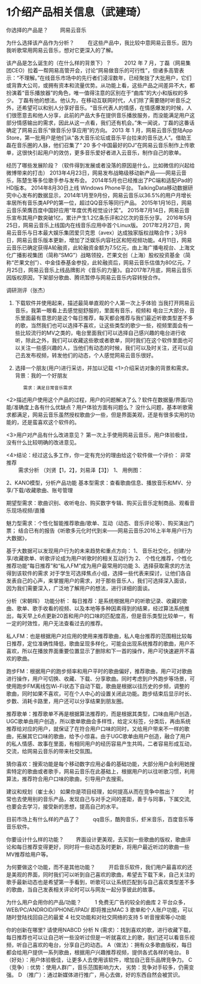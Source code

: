 # 1介绍产品相关信息（武建琦）
你选择的产品是？
　　网易云音乐

为什么选择该产品作为分析？
　　 在这些产品中，我比较中意网易云音乐，因为我听歌常用网易云音乐，想对它更深入的了解。

该产品是怎么诞生的（在什么样的背景下）？
　　
  2012 年 7 月，丁磊（网易集团CEO）拉着一帮网易高管开会，讨论“网易做音乐的可行性”，但诸多高管表示：“不理解。”在线音乐市场中的先行者们浸淫数年，已经聚拢了大批用户，它们或背靠大公司，或拥有资本和流量优势。从功能上看，这些产品之间差异不大，都扮演着“音乐播放器”的角色，唯一值得注意的区别在于“曲库”的大小和版权的多少。
丁磊有他的想法。他认为，在移动互联网时代，人们除了需要随时听音乐之外，还希望可以和别人分享好音乐。“音乐代表人的情感，在情感爆发的时候，人们很愿意去和他人分享，此前的产品大多在提供音乐播放服务，而没能满足用户这部分情感输出的需求，因此从这一点看，我们还有机会。”朱一闻说，丁磊的这番话确定了网易云音乐“做音乐分享应用”的方向。
2013 年 1 月，网易云音乐登陆App Store，第一批用户是他们从“各大音乐论坛或音乐平台拉来的音乐达人”。借助王磊在音乐圈的人脉，他们召集了“ 20 多个中国最好的DJ”在网易云音乐制作上传歌单，这很快引起用户的效仿，更多音乐爱好者进入云音乐，制作自己的歌单。

经历了哪些发展阶段？（软件得到发展或者没落的原因是什么，比如微信的兴起给微博带来的打击）
2013年4月23日，网易发布战略级移动新产品——网易云音乐，陈楚生等多位歌手参与发布会。
2014年5月也已经推出了PC端和适配iPad的HD版本。
2014年8月30日上线 Windows Phone平台。
TalkingData移动数据研究中心发布的数据显示，2014年1月至9月份，网易云音乐以36.5%的用户月增长率居所有音乐类APP的第一位，超过QQ音乐等同行产品。
2015年1月16日，网易云音乐荣膺百度中国好应用“年度优秀视觉设计奖”。
2015年7月14日，网易云音乐宣布其用户数突破1亿，累计产生1.2亿条乐评和2亿次的音乐分享。
2016年5月25日，网易云音乐上线国内在线音乐应用中首个Linux版。
2017年2月27日，网易云音乐与日本最大娱乐集团爱贝克思（avex）达成独家版权战略合作；3月8日，网易云音乐版本更新，增加了泛娱乐内容社区和短视频功能。4月11日，网易云音乐已确定获得A轮融资，此轮融资金额为7.5亿元，由上海广播电视台、上海文化广播影视集团（简称“SMG”）战略领投，芒果文创（上海）股权投资基金（简称“芒果文创”）、中金佳泰基金参投，此轮融资后，网易云音乐估值为80亿元。7月25日，网易云音乐上线品牌影片《音乐的力量》。自2017年7月底，网易云音乐因版权原因，下架部分歌曲、腾讯暂停与网易云音乐内容转授合作。

调研测评（张杰）
1. 下载软件并使用起来，描述最简单直观的个人第一次上手体验
当我打开网易云音乐，我第一眼看上去感觉挺舒服的，里面有音乐，视频和 电台三大部分，音乐里面最有意思的是这个每日推荐，每天都会推荐与我们最近听歌类型差不多的歌，当然我们也可以选择不喜欢，让这些类型的歌少一些，视频里面会有一些比较流行的MV之类的，电台里面我们可以选择自己感兴趣的电台进行收听，除此之外，我们可以收藏这些歌或者歌单，同时我们在这个软件里面也可以关注一些感兴趣的人，当他们有动态的时候，我们可以及时关注，还可以自己去发布视频，转发他们的动态，个人感觉网易云音乐很好。
2. 选择一个朋友(用户)进行采访，并加以记载
<1>介绍采访对象的背景和需求。
          背景：我的一个好朋友

          需求：满足日常音乐需求

<2>描述用户使用这个产品的过程，用户的问题解决了么？软件在数据量/界面/功能/准确度上各有什么优缺点？用户体验方面有问题么？
       没什么问题，基本听歌需求都满足，网易云音乐虽然授权歌曲少一些，但是界面美观，还是有很多实用的功能的，还是蛮喜欢这个软件的。

<3>用户对产品有什么改进意见？
         第一次上手使用网易云音乐，用户体验极佳，没有什么比较明确的改进意见。

<4>结论：经过这么多工作，你一定有充分的理由给这个软件做一个评价：
非常推荐  
　　
需求分析
（刘贤【1，2】，刘易泽【3】）
1、 用例图：



2、KANO模型，分析产品功能
基本型需求：查看歌曲信息、播放音乐和MV、分享/下载/收藏歌曲、账号管理

期望型需求：歌曲识别、收听电台、购买数字专辑、购买云音乐定制商品、观看音乐现场视频/直播

魅力型需求：个性化智能推荐歌曲/歌单、互动（动态、音乐评论等）、购买演出门票；
结合已有的报告《听歌多元化时代到来——网易云音乐2016上半年用户行为大数据》，

基于大数据可以发现用户行为的未来趋势和重点方向：
1、 音乐社交化，创建/分享/收藏歌单、听歌评论成为用户听歌时的相关互动行为
2、 个性化推荐，个性化推荐功能“每日推荐”和“私人FM”成为用户最常用的功能
3、选择获取需求的方法得到该软件的需求
 对于学生可选择焦点小组，选择一些代表来探讨，让他们各自发表自己的心声，来掌握用户的需求，对于那些音乐人，我们可选择深入面谈， 因为我们需要深入，广泛地了解用户的想法，进行详细的面谈。


分析（宋朝晖）
功能分析：
每日推荐：是系统根据用户的听歌记录、收藏的歌曲、歌单、歌手收看的视频、以及本地等多种因素得到的结果，经过算法系统推出，每天早上6点更新20首和用户的口味的匹配度高，但是音乐类型比较单一，有一定的时效性，用户无法查看过去的推荐。

私人FM：也是根据用户对应用的使用来推荐歌曲，私人电台推荐的范围相比较每日推荐，定位准确性降低，歌曲呈现多样化，可能会出现系统推荐的歌曲，用户不喜欢，所以在播放界面重要位置显示了删除和下一首的操作，用户可快速避开不喜欢的歌曲。

跑步FM：根据用户的跑步频率和用户平时的歌曲偏好，推荐歌曲，用户可对歌曲进行操作，用户可切换、收藏、下载、分享歌曲。同时考虑到户外跑步等场景，可使用跑步FM离线包Wi-Fi状态下自动下载，歌曲是根据以往历史的步频，调整的歌曲，同时如果不喜欢，可在个人中心的设置关闭此功能。跑步结束后显示时长、步数、消耗卡路里，用户还可以分享结果到朋友圈。

推荐歌单：推荐歌单不再是根据算法推荐的，而是根据其类型，口味由用户创造，UGC歌单由用户创造，所以歌单歌曲会多样性，给定义标签，分类后，再由系统推荐给对应的用户，就保证了在符合用户口味的同时，又给用户带来不一样的歌曲，拓展其它口味的歌曲，给予小惊喜。由于UGC歌单由用户创造，融合了用户的私人情感、故事在里面，有相同用户的经历容易产生共鸣，二者容易形成互动，交流，给网易云音乐的带来社交氛围。

猜你喜欢：搜索功能是每个移动数字应用必备的基础功能，大部分用户会利用她搜索特定的歌曲或者歌手，网易云音乐在此基础上，根据用户的以往听歌习惯，利用算法，推荐符合用户口味的歌曲，引导用户去搜索。

建议和规划（崔士永）
如果你是项目经理，如何提高从而在竞争中胜出？
　　 时常也去使用别的音乐产品，发现自己与对手之间的差距，善于与同事，下属交流,也要会去学习，接受新的思想，提高自己的水平。

目前市场上有什么样的产品了？
　　 qq音乐，酷狗音乐，虾米音乐，百度音乐等音乐软件。

你要设计什么样的功能？
　　界面设计更美观，去买到一些歌曲的版权，歌曲评论和每日推荐变得更好，同时将一些动态及时更新，将用户最近听过的歌曲一些MV推荐给用户等。

为何要做这个功能，而不是其他功能？
　　 开启音乐软件，我们用户最喜欢的还是美观的界面，同时我们可以听到自己喜欢的歌曲，希望去下载下来，自己关注的歌手最新动态也是希望第一手看到，听歌可以让系统匹配到与自己喜欢类型差不多的歌曲，当自己发表相关评论时可以与网友一起分享彼此的故事。

为什么用户会用你的产品/功能？
　　 1 免费无广告的较全的曲库
     2 平台众多，WEB/PC/ANDROID/IPHONE/IPAD/ 即将推出MAC
     3 歌单和个人账户功能，可以随时登陆找回自己的最爱
     4 社交功能和对社交网络的支持
     5 听音搜索等小功能

你的创新在哪里? 请使用NABCD 分析
 N (需求）：找到喜欢的歌，进行收藏下载，每日推荐也可以让自己听一些没听过但是一听就喜欢上的歌，我们还可以看音乐视频，听自己喜欢的电台，分享自己的动态。
A（做法）：拥有众多歌曲版权，每日都会给用户提供一系列歌曲，根据用户兴趣推荐视频，提供各式各样的电台。
B（好处）：用户体验极佳，让更多人去使用该软件，增加自己音乐品牌竞争力。
C（竞争）:  优势：使用人群广，音乐范围影响力大，
            劣势：竞争对手较多，仍需变强。
D （推广）：通过新媒体进行推广，用心去做，好的东西自然会被赏识。
